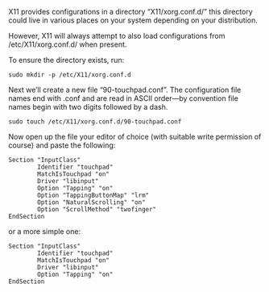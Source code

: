 X11 provides configurations in a directory “X11/xorg.conf.d/” this directory could live in various places on your system depending on your distribution.

However, X11 will always attempt to also load configurations from /etc/X11/xorg.conf.d/ when present.

To ensure the directory exists, run:

```
sudo mkdir -p /etc/X11/xorg.conf.d
```

Next we’ll create a new file “90-touchpad.conf”. The configuration file names end with .conf and are read in ASCII order—by convention file names begin with two digits followed by a dash.

```
sudo touch /etc/X11/xorg.conf.d/90-touchpad.conf
```

Now open up the file your editor of choice (with suitable write permission of course) and paste the following:

```
Section "InputClass"
        Identifier "touchpad"
        MatchIsTouchpad "on"
        Driver "libinput"
        Option "Tapping" "on"
        Option "TappingButtonMap" "lrm"
        Option "NaturalScrolling" "on"
        Option "ScrollMethod" "twofinger"
EndSection
```

or a more simple one:

```
Section "InputClass"
        Identifier "touchpad"
        MatchIsTouchpad "on"
        Driver "libinput"
        Option "Tapping" "on"
EndSection
```

